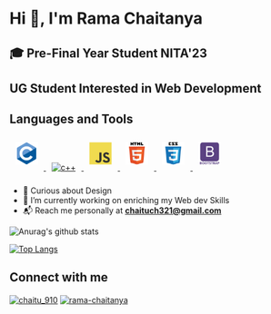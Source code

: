 # Hi 👋, I'm Rama Chaitanya
## 🎓 Pre-Final Year Student NITA'23
<h2 style="font-weight:bold;">UG Student Interested in Web Development</h2>

## Languages and Tools
<p align="left"> 
 <a href="https://www.cprogramming.com/" target="_blank"> <img src="https://raw.githubusercontent.com/devicons/devicon/master/icons/c/c-original.svg" style="margin:10px;" alt="c" width="40" height="40"/> </a> 
 <a href="https://en.cppreference.com/w/" target="_blank"> <img src="https://raw.githubusercontent.com/devicons/devicon/master/icons/c++/c++-original.svg" style="margin:10px;" alt="c++" width="40" height="40"/> </a>
 <a href="https://developer.mozilla.org/en-US/docs/Web/JavaScript" target="_blank"> <img src="https://raw.githubusercontent.com/devicons/devicon/master/icons/javascript/javascript-original.svg" style="margin:10px;" alt="javascript" width="40" height="40"/> </a> 
 <a href="https://www.w3.org/html/" target="_blank"> <img src="https://raw.githubusercontent.com/devicons/devicon/master/icons/html5/html5-original-wordmark.svg" style="margin:10px;" alt="html5" width="40" height="40"/> </a>
<a href="https://www.w3schools.com/css/" target="_blank"> <img src="https://raw.githubusercontent.com/devicons/devicon/master/icons/css3/css3-original-wordmark.svg" style="margin:10px;" alt="css3" width="40" height="40"/> </a>
 <a href="https://getbootstrap.com" target="_blank"><img src="https://raw.githubusercontent.com/devicons/devicon/master/icons/bootstrap/bootstrap-plain-wordmark.svg" style="margin:10px;" alt="bootstrap" width="40" height="40"/> </a>


- 🔬 Curious about Design
- 🔭 I’m currently working on enriching my Web dev Skills
- 📬 Reach me personally at **chaituch321@gmail.com**

![Anurag's github stats](https://github-readme-stats.vercel.app/api?username=chaitu169&show_icons=true&bg_color=111111&text_color=ffffff&hide_border=1)

[![Top Langs](https://github-readme-stats.vercel.app/api/top-langs/?username=chaitu169&bg_color=111111&text_color=ffffff&hide_border=1)](https://github.com/anuraghazra/github-readme-stats)



## Connect with me

<p align="left">
<a href="https://www.instagram.com/chaitu_910/" target="blank"><img align="center" src="https://cdn.jsdelivr.net/npm/simple-icons@3.0.1/icons/instagram.svg" alt="chaitu_910" height="30" width="40" /></a>
<a href="www.linkedin.com/in/rama-chaitanya-ch-4a11051a0" target="blank"><img align="center" src="https://cdn.jsdelivr.net/npm/simple-icons@3.0.1/icons/linkedin.svg" alt="rama-chaitanya" height="30" width="40" /></a>
</p>
